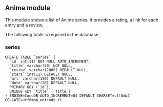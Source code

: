## Anime module

This module shows a list of Anime series. It provides a rating, a link for each entry and a review.

The following table is required in the database:

### series
```
CREATE TABLE `series` (
  `id` int(11) NOT NULL AUTO_INCREMENT,
  `title` varchar(50) NOT NULL,
  `review` varchar(2000) DEFAULT NULL,
  `stars` int(11) DEFAULT NULL,
  `url` varchar(150) DEFAULT NULL,
  `date` varchar(20) DEFAULT NULL,
  PRIMARY KEY (`id`),
  UNIQUE KEY `title` (`title`)
) ENGINE=InnoDB AUTO_INCREMENT=84 DEFAULT CHARSET=utf8mb4 COLLATE=utf8mb4_unicode_ci
```
